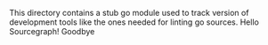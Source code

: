 This directory contains a stub go module used to track version of development
tools like the ones needed for linting go sources.
Hello Sourcegraph!
Goodbye
